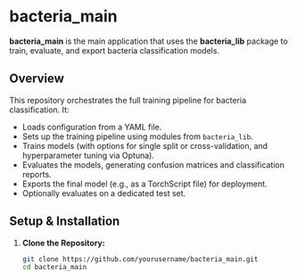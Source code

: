 # bacteria_main

**bacteria_main** is the main application that uses the **bacteria_lib** package to train, evaluate, and export bacteria classification models.

## Overview

This repository orchestrates the full training pipeline for bacteria classification. It:
- Loads configuration from a YAML file.
- Sets up the training pipeline using modules from `bacteria_lib`.
- Trains models (with options for single split or cross-validation, and hyperparameter tuning via Optuna).
- Evaluates the models, generating confusion matrices and classification reports.
- Exports the final model (e.g., as a TorchScript file) for deployment.
- Optionally evaluates on a dedicated test set.

## Setup & Installation

1. **Clone the Repository:**

   ```bash
   git clone https://github.com/yourusername/bacteria_main.git
   cd bacteria_main
